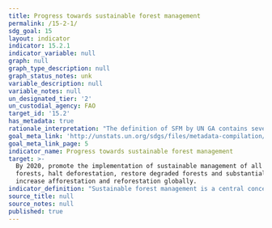 ```yaml
---
title: Progress towards sustainable forest management
permalink: /15-2-1/
sdg_goal: 15
layout: indicator
indicator: 15.2.1
indicator_variable: null
graph: null
graph_type_description: null
graph_status_notes: unk
variable_description: null
variable_notes: null
un_designated_tier: '2'
un_custodial_agency: FAO
target_id: '15.2'
has_metadata: true
rationale_interpretation: "The definition of SFM by UN GA contains several key aspects, notably that sustainable forest management is a concept which varies over time and between countries, whose circumstances ' ecological, social and economic ' vary widely, but that it should always address a wide range of forest values, including economic, social and environmental values, and take intergenerational equity into account. \nClearly a simple measure of change in forest area, while essential, and used for target 15.1, is insufficient to monitor sustainable forest management as a whole. The index proposed combines the two indicators at present under consideration (\"forest loss\" and \"area certified\") with measures of use/degradation (sub-indicator 2), biodiversity conservation (sub-indicator 3) to give a more rounded picture of sustainable forest management. Further \"topical\" sub-indicators will be needed to provide a more comprehensive assessment of SFM aspects. The significance of the four sub-indicators may be briefly explained as follows: \n\t1. Trends in forest area are crucial for monitoring SFM: clearly, if there is significant uncontrolled deforestation, forest management is not sustainable. The indicator focuses on change as there is no ideal share of forest in land cover, as the share is determined by history, ecological circumstances and competing land uses. The indicator covers the net effect of the other parts of Target 15.2: \"halt deforestation\" and \"substantially increase afforestation and reforestation\". However most countries have reliable data on the components of this overall trend (deforestation, afforestation and reforestation), for which separate targets can be specified, if so desired. This component incorporates the concept of \"net permanent forest loss \" at present classified \"green\" and is also used for Target 15.1 \n\t2. Changes in the stock of biomass are determined by the balance between increase in volume of wood biomass (annual increment) and decrease (natural losses and damage by fire insects etc., and wood harvest). In a sustainably managed forest, increment is more than losses, so that the biomass stock increases, or does not decrease, and carbon is sequestered from the atmosphere. With very few exceptions, a decline in total biomass stocks, even if the forest area does not decrease, implies unsustainable management (and possible degradation). As the wood/carbon ratio is constant, there will be exactly the same trends for carbon stocks as for wood biomass. Therefore a single indicator addresses carbon stocks and flows and trends in growing stock of wood, and may be expressed in m3 of wood or in tons of carbon. \n\t3. Forest areas managed for the conservation of biodiversity are a proxy for trends in forest biodiversity and a clear indication of political will to incorporate biodiversity into forest management. The CBD Aichi Target 11 calls for each country to conserve at least 17 per cent of terrestrial and inland water areas, so this may be taken as a goal for this element. Work is in hand on developing a number of indicators of forest biodiversity, which may be useful in the future. \n\t4. The fourth parameter looks at the area within a country where a key tool for sustainable forest management is applied. The existence of a \"forest management plan\" is a necessary tool for evidence based, long term management. Those areas that are certified by third party schemes as being sustainably managed work on the basis of an independently verified management plan. While the latter fulfils a higher standard, it should be pointed out that there are very significant areas of sustainably managed forest which are not certified, either because their owners have chosen not to seek certification (which is voluntary and market-based) or because no credible (or affordable) certification scheme is in place for that area. The latter is true for most tropical countries. For this reason, using \"area of certified forest\" as the sole indicator could give a misleading impression."
goal_meta_link: 'http://unstats.un.org/sdgs/files/metadata-compilation/Metadata-Goal-15.pdf'
goal_meta_link_page: 5
indicator_name: Progress towards sustainable forest management
target: >-
  By 2020, promote the implementation of sustainable management of all types of
  forests, halt deforestation, restore degraded forests and substantially
  increase afforestation and reforestation globally.
indicator_definition: "Sustainable forest management is a central concept for Goal 15 and target 15.1 as well as for target 15.2. It has been formally defined, by the UN General Assembly, as follows: [a] dynamic and evolving concept [that] aims to maintain and enhance the economic, social and environmental values of all types of forests, for the benefit of present and future generations\". (Resolution A/RES/62/98) An \"index of sustainable forest management\" with four sub-indicators can be used as a basic indicator of progress towards sustainable forest management by a country. The four sub-indicators are \t1. Annual average percent change in forest area over most recent available 5 year period \t2. Annual average percent change in stock of carbon in above ground biomass over most recent available 5 year period \t3. Share of forest area whose primary designated function is biodiversity conservation, most recent period \t4. Share of forest area under a forest management plan, of which forest area certified under an independent forest management certification scheme, most recent period For each of these components, countries can set national targets, monitor and report on progress. The four sub-indicators will be combined into a single composite index, but targets would be set at the level of sub-indicators. Once targets have been set by national authorities, in terms of the four sub-indicators, and progress measured over an agreed period, countries would assess progress (on track to exceed target, on track to achieve target, progress but at an insufficient rate, no significant overall progress, moving away from target). The final value of the index would be a simple arithmetic average of the values for the four sub-indicators. The use of national targets allows each country to define sustainable forest management for its own specific circumstances, within a coherent international framework. Targets on the sub-indicators can also be set at regional or global levels."
source_title: null
source_notes: null
published: true
---
```

